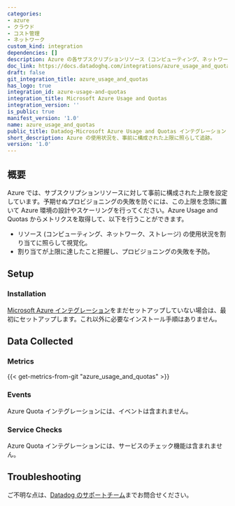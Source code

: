 ```yaml
---
categories:
- azure
- クラウド
- コスト管理
- ネットワーク
custom_kind: integration
dependencies: []
description: Azure の各サブスクリプションリソース (コンピューティング、ネットワーク、ストレージ) について、事前に構成された上限に照らして使用状況を追跡します
doc_link: https://docs.datadoghq.com/integrations/azure_usage_and_quotas/
draft: false
git_integration_title: azure_usage_and_quotas
has_logo: true
integration_id: azure-usage-and-quotas
integration_title: Microsoft Azure Usage and Quotas
integration_version: ''
is_public: true
manifest_version: '1.0'
name: azure_usage_and_quotas
public_title: Datadog-Microsoft Azure Usage and Quotas インテグレーション
short_description: Azure の使用状況を、事前に構成された上限に照らして追跡。
version: '1.0'
---
```


<!--  SOURCED FROM https://github.com/DataDog/dogweb -->
## 概要

Azure では、サブスクリプションリソースに対して事前に構成された上限を設定しています。予期せぬプロビジョニングの失敗を防ぐには、この上限を念頭に置いて Azure 環境の設計やスケーリングを行ってください。Azure Usage and Quotas からメトリクスを取得して、以下を行うことができます。

- リソース (コンピューティング、ネットワーク、ストレージ) の使用状況を割り当てに照らして視覚化。
- 割り当てが上限に達したこと把握し、プロビジョニングの失敗を予防。

## Setup

### Installation

[Microsoft Azure インテグレーション][1]をまだセットアップしていない場合は、最初にセットアップします。これ以外に必要なインストール手順はありません。

## Data Collected

### Metrics
{{< get-metrics-from-git "azure_usage_and_quotas" >}}


### Events

Azure Quota インテグレーションには、イベントは含まれません。

### Service Checks

Azure Quota インテグレーションには、サービスのチェック機能は含まれません。

## Troubleshooting

ご不明な点は、[Datadog のサポートチーム][3]までお問合せください。

[1]: https://docs.datadoghq.com/ja/integrations/azure/
[2]: https://github.com/DataDog/dogweb/blob/prod/integration/azure_usage_and_quotas/azure_usage_and_quotas_metadata.csv
[3]: https://docs.datadoghq.com/ja/help/